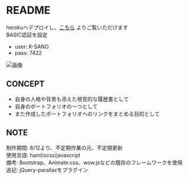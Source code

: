 # README
herokuへデプロイし、[こちら](https://myportfolio-myp817.herokuapp.com/) よりご覧いただけます  
BASIC認証を設定  
- user: K-SANO
- pass: 7422
  
![画像](https://user-images.githubusercontent.com/61781906/90955591-b4b40200-e4b9-11ea-89f2-046d1327bb9d.gif)

## CONCEPT
- 自身の人格や背景も添えた視覚的な履歴書として
- 自身のポートフォリオの一つとして
- また作成したポートフォリオへのリンクをまとめる目的として

## NOTE
制作期間: 8/12より、不定期作業の元、不定期更新  
使用言語: haml/scss/javascript  
備考: Bootstrap、Animate.css、wow.jsなどの既存のフレームワークを使用  
追記: jQuery-parallaxをプラグイン  